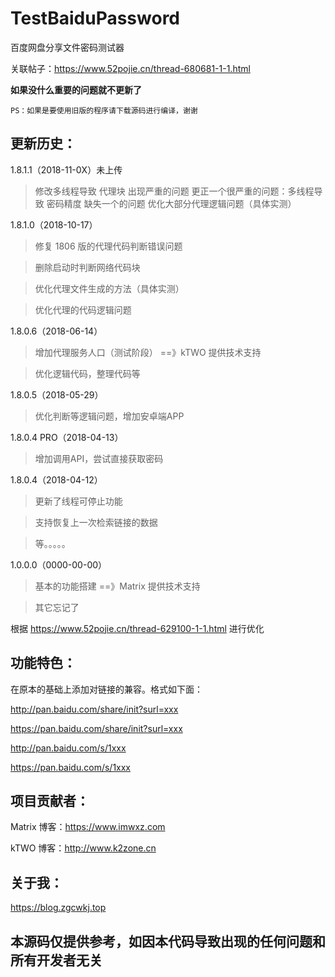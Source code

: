# TestBaiduPassword
百度网盘分享文件密码测试器

关联帖子：https://www.52pojie.cn/thread-680681-1-1.html

**如果没什么重要的问题就不更新了**

```
PS：如果是要使用旧版的程序请下载源码进行编译，谢谢
```

## 更新历史：

1.8.1.1（2018-11-0X）未上传

>修改多线程导致 代理块 出现严重的问题
>更正一个很严重的问题：多线程导致 密码精度 缺失一个的问题
>优化大部分代理逻辑问题（具体实测）

1.8.1.0（2018-10-17）

>修复 1806 版的代理代码判断错误问题

>删除启动时判断网络代码块

>优化代理文件生成的方法（具体实测）

>优化代理的代码逻辑问题

1.8.0.6（2018-06-14）

>增加代理服务人口（测试阶段） ==》kTWO 提供技术支持

>优化逻辑代码，整理代码等

1.8.0.5（2018-05-29）

>优化判断等逻辑问题，增加安卓端APP

1.8.0.4 PRO（2018-04-13）

>增加调用API，尝试直接获取密码

1.8.0.4（2018-04-12）

>更新了线程可停止功能

>支持恢复上一次检索链接的数据

>等。。。。。

1.0.0.0（0000-00-00）

>基本的功能搭建 ==》Matrix 提供技术支持

>其它忘记了

根据 https://www.52pojie.cn/thread-629100-1-1.html 进行优化

## 功能特色：

在原本的基础上添加对链接的兼容。格式如下面：

http://pan.baidu.com/share/init?surl=xxx

https://pan.baidu.com/share/init?surl=xxx

http://pan.baidu.com/s/1xxx

https://pan.baidu.com/s/1xxx

## 项目贡献者：

Matrix 博客：https://www.imwxz.com

kTWO 博客：http://www.k2zone.cn

## 关于我：

https://blog.zgcwkj.top


## 本源码仅提供参考，如因本代码导致出现的任何问题和所有开发者无关
